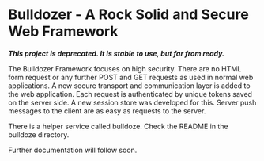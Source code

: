 # Bulldozer - A Rock Solid and Secure Web Framework

***This project is deprecated. It is stable to use, but far from ready.***

The Bulldozer Framework focuses on high security. There are no HTML form request or any further POST and GET requests as used in normal web applications. A new secure transport and communication layer is added to the web application. Each request is authenticated by unique tokens saved on the server side. A new session store was developed for this. Server push messages to the client are as easy as requests to the server.

There is a helper service called bulldoze. Check the README in the bulldoze directory.

Further documentation will follow soon.

